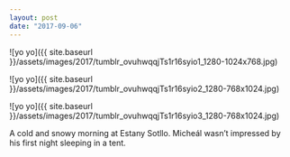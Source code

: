 ```yaml
---
layout: post
date: "2017-09-06"
---
```


![yo yo]({{ site.baseurl }}/assets/images/2017/tumblr_ovuhwqqjTs1r16syio1_1280-1024x768.jpg)

![yo yo]({{ site.baseurl }}/assets/images/2017/tumblr_ovuhwqqjTs1r16syio2_1280-768x1024.jpg)

![yo yo]({{ site.baseurl }}/assets/images/2017/tumblr_ovuhwqqjTs1r16syio3_1280-768x1024.jpg)

A cold and snowy morning at Estany Sotllo. Micheál wasn’t impressed by his first night sleeping in a tent.
